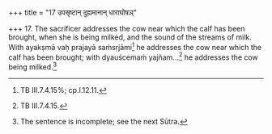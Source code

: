 +++
title = "17 उपसृष्टान् दुह्यमानान् धाराघोषञ्"

+++
17. The sacrificer addresses the cow near which the calf has been brought, when she is being milked, and the sound of the streams of milk. With ayakṣmā vaḥ prajayā saṁsṛjāmi[^1] he addresses the cow near which the calf has been brought; with dyauścemaṁ yajñam...[^2] he addresses the cow being milked.[^3]  


[^1]: TB III.7.4.15%; cp.I.12.11.  

[^2]: TB III.7.4.15.  

[^3]: The sentence is incomplete; see the next Sūtra.
